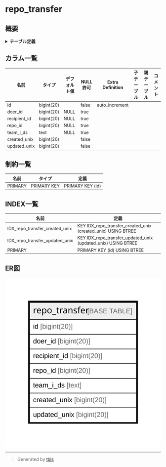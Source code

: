 # repo_transfer

## 概要

<details>
<summary><strong>テーブル定義</strong></summary>

```sql
CREATE TABLE `repo_transfer` (
  `id` bigint(20) NOT NULL AUTO_INCREMENT,
  `doer_id` bigint(20) DEFAULT NULL,
  `recipient_id` bigint(20) DEFAULT NULL,
  `repo_id` bigint(20) DEFAULT NULL,
  `team_i_ds` text DEFAULT NULL,
  `created_unix` bigint(20) NOT NULL,
  `updated_unix` bigint(20) NOT NULL,
  PRIMARY KEY (`id`),
  KEY `IDX_repo_transfer_created_unix` (`created_unix`),
  KEY `IDX_repo_transfer_updated_unix` (`updated_unix`)
) ENGINE=InnoDB DEFAULT CHARSET=utf8mb4 ROW_FORMAT=DYNAMIC
```

</details>

## カラム一覧

| 名前           | タイプ        | デフォルト値       | NULL許可   | Extra Definition | 子テーブル      | 親テーブル      | コメント     |
| ------------ | ---------- | ------------ | -------- | ---------------- | ---------- | ---------- | -------- |
| id           | bigint(20) |              | false    | auto_increment   |            |            |          |
| doer_id      | bigint(20) | NULL         | true     |                  |            |            |          |
| recipient_id | bigint(20) | NULL         | true     |                  |            |            |          |
| repo_id      | bigint(20) | NULL         | true     |                  |            |            |          |
| team_i_ds    | text       | NULL         | true     |                  |            |            |          |
| created_unix | bigint(20) |              | false    |                  |            |            |          |
| updated_unix | bigint(20) |              | false    |                  |            |            |          |

## 制約一覧

| 名前      | タイプ         | 定義               |
| ------- | ----------- | ---------------- |
| PRIMARY | PRIMARY KEY | PRIMARY KEY (id) |

## INDEX一覧

| 名前                             | 定義                                                            |
| ------------------------------ | ------------------------------------------------------------- |
| IDX_repo_transfer_created_unix | KEY IDX_repo_transfer_created_unix (created_unix) USING BTREE |
| IDX_repo_transfer_updated_unix | KEY IDX_repo_transfer_updated_unix (updated_unix) USING BTREE |
| PRIMARY                        | PRIMARY KEY (id) USING BTREE                                  |

## ER図

![er](repo_transfer.svg)

---

> Generated by [tbls](https://github.com/k1LoW/tbls)
